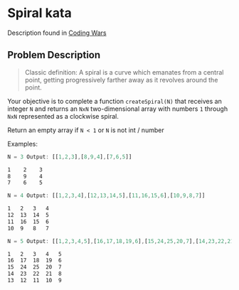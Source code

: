 # Spiral kata

Description found in [Coding Wars](https://www.codewars.com/kata/536a155256eb459b8700077e/train/javascript)

## Problem Description

> Classic definition: A spiral is a curve which emanates from a central point, getting progressively farther away as it revolves around the point.

Your objective is to complete a function `createSpiral(N)` that receives an integer `N` and returns an `NxN` two-dimensional array with numbers `1` through `NxN` represented as a clockwise spiral.

Return an empty array if `N < 1` or `N` is not int / number

Examples:

```javascript
N = 3 Output: [[1,2,3],[8,9,4],[7,6,5]]
```

```bash
1    2    3
8    9    4
7    6    5
```

```javascript
N = 4 Output: [[1,2,3,4],[12,13,14,5],[11,16,15,6],[10,9,8,7]]
```

```bash
1   2   3   4
12  13  14  5
11  16  15  6
10  9   8   7
```

```javascript
N = 5 Output: [[1,2,3,4,5],[16,17,18,19,6],[15,24,25,20,7],[14,23,22,21,8],[13,12,11,10,9]]
```

```bash
1   2   3   4   5
16  17  18  19  6
15  24  25  20  7
14  23  22  21  8
13  12  11  10  9
```